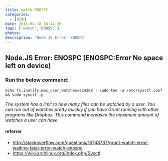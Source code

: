 ```yaml
---
title: watch-ENOSPC
categories:
  - [系统]
date: 2016-04-18 16:44:36
tags: ['watch','ENOSPC']
photos:
description: 'Node.JS Error: ENOSPC'
---
```


## Node.JS Error: ENOSPC (ENOSPC:Error No space left on device)

### Run the below command:

```
echo fs.inotify.max_user_watches=524288 | sudo tee -a /etc/sysctl.conf && sudo sysctl -p
```

*The system has a limit to how many files can be watched by a user. You can run out of watches pretty quickly if you have Grunt running with other programs like Dropbox. This command increases the maximum amount of watches a user can have.*

#### referrer

-  http://stackoverflow.com/questions/16748737/grunt-watch-error-waiting-fatal-error-watch-enospc
-  https://wiki.archlinux.org/index.php/Sysctl